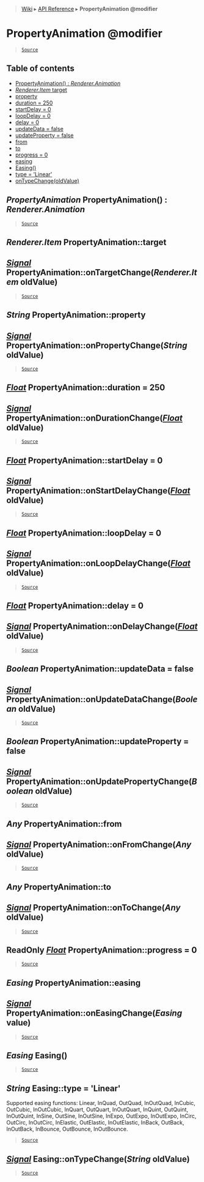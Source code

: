 > [Wiki](Home) ▸ [API Reference](API-Reference) ▸ **PropertyAnimation @modifier**

PropertyAnimation @modifier
===========================

> [`Source`](/Neft-io/neft/tree/master/src/renderer/types/extensions/animation/types/property.litcoffee#propertyanimation-modifier)

## Table of contents
  * [PropertyAnimation() : *Renderer.Animation*](#propertyanimation-propertyanimation--rendereranimation)
  * [*Renderer.Item* target](#rendereritem-propertyanimationtarget)
  * [property](#string-propertyanimationproperty)
  * [duration = 250](#float-propertyanimationduration--250)
  * [startDelay = 0](#float-propertyanimationstartdelay--0)
  * [loopDelay = 0](#float-propertyanimationloopdelay--0)
  * [delay = 0](#float-propertyanimationdelay--0)
  * [updateData = false](#boolean-propertyanimationupdatedata--false)
  * [updateProperty = false](#boolean-propertyanimationupdateproperty--false)
  * [from](#any-propertyanimationfrom)
  * [to](#any-propertyanimationto)
  * [progress = 0](#readonly-float-propertyanimationprogress--0)
  * [easing](#easing-propertyanimationeasing)
  * [Easing()](#easing-easing)
  * [type = 'Linear'](#string-easingtype--linear)
  * [onTypeChange(oldValue)](#signal-easingontypechangestring-oldvalue)

*PropertyAnimation* PropertyAnimation() : *Renderer.Animation*
--------------------------------------------------------------

> [`Source`](/Neft-io/neft/tree/master/src/renderer/types/extensions/animation/types/property.litcoffee#propertyanimation-propertyanimation--rendereranimation)

*Renderer.Item* PropertyAnimation::target
-----------------------------------------
## [*Signal*](/Neft-io/neft/wiki/Signal-API.md#class-signal) PropertyAnimation::onTargetChange(*Renderer.Item* oldValue)

> [`Source`](/Neft-io/neft/tree/master/src/renderer/types/extensions/animation/types/property.litcoffee#rendereritem-propertyanimationtarget-signal-propertyanimationontargetchangerendereritem-oldvalue)

*String* PropertyAnimation::property
------------------------------------
## [*Signal*](/Neft-io/neft/wiki/Signal-API.md#class-signal) PropertyAnimation::onPropertyChange(*String* oldValue)

> [`Source`](/Neft-io/neft/tree/master/src/renderer/types/extensions/animation/types/property.litcoffee#string-propertyanimationproperty-signal-propertyanimationonpropertychangestring-oldvalue)

[*Float*](/Neft-io/neft/wiki/Utils-API.md#boolean-isfloatany-value) PropertyAnimation::duration = 250
-----------------------------------------
## [*Signal*](/Neft-io/neft/wiki/Signal-API.md#class-signal) PropertyAnimation::onDurationChange([*Float*](/Neft-io/neft/wiki/Utils-API.md#boolean-isfloatany-value) oldValue)

> [`Source`](/Neft-io/neft/tree/master/src/renderer/types/extensions/animation/types/property.litcoffee#float-propertyanimationduration--250-signal-propertyanimationondurationchangefloat-oldvalue)

[*Float*](/Neft-io/neft/wiki/Utils-API.md#boolean-isfloatany-value) PropertyAnimation::startDelay = 0
-----------------------------------------
## [*Signal*](/Neft-io/neft/wiki/Signal-API.md#class-signal) PropertyAnimation::onStartDelayChange([*Float*](/Neft-io/neft/wiki/Utils-API.md#boolean-isfloatany-value) oldValue)

> [`Source`](/Neft-io/neft/tree/master/src/renderer/types/extensions/animation/types/property.litcoffee#float-propertyanimationstartdelay--0-signal-propertyanimationonstartdelaychangefloat-oldvalue)

[*Float*](/Neft-io/neft/wiki/Utils-API.md#boolean-isfloatany-value) PropertyAnimation::loopDelay = 0
----------------------------------------
## [*Signal*](/Neft-io/neft/wiki/Signal-API.md#class-signal) PropertyAnimation::onLoopDelayChange([*Float*](/Neft-io/neft/wiki/Utils-API.md#boolean-isfloatany-value) oldValue)

> [`Source`](/Neft-io/neft/tree/master/src/renderer/types/extensions/animation/types/property.litcoffee#float-propertyanimationloopdelay--0-signal-propertyanimationonloopdelaychangefloat-oldvalue)

[*Float*](/Neft-io/neft/wiki/Utils-API.md#boolean-isfloatany-value) PropertyAnimation::delay = 0
------------------------------------
## [*Signal*](/Neft-io/neft/wiki/Signal-API.md#class-signal) PropertyAnimation::onDelayChange([*Float*](/Neft-io/neft/wiki/Utils-API.md#boolean-isfloatany-value) oldValue)

> [`Source`](/Neft-io/neft/tree/master/src/renderer/types/extensions/animation/types/property.litcoffee#float-propertyanimationdelay--0-signal-propertyanimationondelaychangefloat-oldvalue)

*Boolean* PropertyAnimation::updateData = false
-----------------------------------------------
## [*Signal*](/Neft-io/neft/wiki/Signal-API.md#class-signal) PropertyAnimation::onUpdateDataChange(*Boolean* oldValue)

> [`Source`](/Neft-io/neft/tree/master/src/renderer/types/extensions/animation/types/property.litcoffee#boolean-propertyanimationupdatedata--false-signal-propertyanimationonupdatedatachangeboolean-oldvalue)

*Boolean* PropertyAnimation::updateProperty = false
---------------------------------------------------
## [*Signal*](/Neft-io/neft/wiki/Signal-API.md#class-signal) PropertyAnimation::onUpdatePropertyChange(*Boolean* oldValue)

> [`Source`](/Neft-io/neft/tree/master/src/renderer/types/extensions/animation/types/property.litcoffee#boolean-propertyanimationupdateproperty--false-signal-propertyanimationonupdatepropertychangeboolean-oldvalue)

*Any* PropertyAnimation::from
-----------------------------
## [*Signal*](/Neft-io/neft/wiki/Signal-API.md#class-signal) PropertyAnimation::onFromChange(*Any* oldValue)

> [`Source`](/Neft-io/neft/tree/master/src/renderer/types/extensions/animation/types/property.litcoffee#any-propertyanimationfrom-signal-propertyanimationonfromchangeany-oldvalue)

*Any* PropertyAnimation::to
---------------------------
## [*Signal*](/Neft-io/neft/wiki/Signal-API.md#class-signal) PropertyAnimation::onToChange(*Any* oldValue)

> [`Source`](/Neft-io/neft/tree/master/src/renderer/types/extensions/animation/types/property.litcoffee#any-propertyanimationto-signal-propertyanimationontochangeany-oldvalue)

ReadOnly [*Float*](/Neft-io/neft/wiki/Utils-API.md#boolean-isfloatany-value) PropertyAnimation::progress = 0
------------------------------------------------

> [`Source`](/Neft-io/neft/tree/master/src/renderer/types/extensions/animation/types/property.litcoffee#readonly-float-propertyanimationprogress--0)

*Easing* PropertyAnimation::easing
----------------------------------
## [*Signal*](/Neft-io/neft/wiki/Signal-API.md#class-signal) PropertyAnimation::onEasingChange(*Easing* value)

> [`Source`](/Neft-io/neft/tree/master/src/renderer/types/extensions/animation/types/property.litcoffee#easing-propertyanimationeasing-signal-propertyanimationoneasingchangeeasing-value)

*Easing* Easing()
-----------------

> [`Source`](/Neft-io/neft/tree/master/src/renderer/types/extensions/animation/types/property.litcoffee#easing-easing)

*String* Easing::type = 'Linear'
--------------------------------

Supported easing functions:
Linear, InQuad, OutQuad, InOutQuad, InCubic, OutCubic,
InOutCubic, InQuart, OutQuart, InOutQuart, InQuint, OutQuint,
InOutQuint, InSine, OutSine, InOutSine, InExpo, OutExpo,
InOutExpo, InCirc, OutCirc, InOutCirc, InElastic, OutElastic,
InOutElastic, InBack, OutBack, InOutBack, InBounce, OutBounce,
InOutBounce.

> [`Source`](/Neft-io/neft/tree/master/src/renderer/types/extensions/animation/types/property.litcoffee#string-easingtype--linear)

## [*Signal*](/Neft-io/neft/wiki/Signal-API.md#class-signal) Easing::onTypeChange(*String* oldValue)

> [`Source`](/Neft-io/neft/tree/master/src/renderer/types/extensions/animation/types/property.litcoffee#signal-easingontypechangestring-oldvalue)

